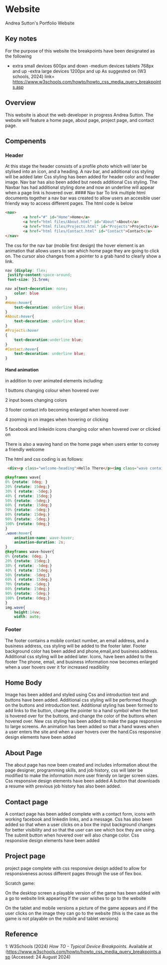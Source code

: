 # Website
Andrea Sutton's Portfolio Website
## Key notes
For the purpose of this website the breakpoints have been designated as the following 
- extra small devices 600px and down
-medium devices tablets 768px and up
-extra large devices 1200px and up
As suggested on (W3 schools, 2024)
link= https://www.w3schools.com/howto/howto_css_media_query_breakpoints.asp
## Overview
This website is about the web developer in progress Andrea Sutton. The website will feature a home page, about page, project page, and contact page.
## Compenents 
### Header
At this stage the header consists of a profile photo which will later be stylised into an icon, and a heading. A nav bar, and additional css styling will be added later
Css styling has been added for header color and header image. Nav bar has also been added but needs additional Css styling. The Navbar has had additional styling done and now an underline will appear when a page link is hovered over.
    #### Nav bar
    To link multiple html documents together a nav bar was created to allow users an accesible user friendy way to access different pages. The html code is below 
    
```html
<nav>
        <a href="#" id="Home">Home</a>
        <a href="html files/About.html" id="About">About</a>
        <a href="html files/Projects.html" id="Projects">Projects</a>
        <a href="html files/Contact.html" id="Contact">Contact</a>
</nav> 
```
The css for the nav bar (mobile first design) the hover element is an animation that allows users to see which home page they are going to click on. The cursor also changes from a pointer to a grab hand to clearly show a link.
```css
nav {display: flex;
 justify-content:space-around;
 font-size: }1.5rem;

nav a{text-decoration: none;
    color: blue
}
#Home:hover{
    text-decoration: underline blue;
}
#About:hover{
    text-decoration: underline blue;
}
#Projects:hover
{
    text-decoration:underline blue;
}
#Contact:hover{
    text-decoration: underline blue;
}
```
#### Hand animation 
in addition to over animated elements including:

1 buttons changing colour when hovered over

2 input boxes changing colors

3 footer contact info becoming enlarged when hovered over

4 zooming in on images when hovering or clicking

5 facebook and linkeidn icons changing color when hovered over or clicked on

There is also a waving hand on the home page when users enter to convey a friendly welcome

The html and css coding is as follows:
```html 
 <div><p class="welcome-heading">Hello There</p><img class="wave container" src="https://img.icons8.com/emoji/144/waving-hand-light-skin-tone.png" alt="waving-hand-light-skin-tone"/></div>
```
```css
@keyframes wave{
0% {rotate: 0deg; }
20% {rotate: 15deg;}
30% { rotate: -5deg;}
40% { rotate: 15deg;}
50% {rotate: -5deg;}
60% { rotate: 15deg;}
70% {rotate: -5deg;}
80% {rotate: 15deg;}
90% {rotate: -5deg;}
100% {rotate: 0deg;}
}
.wave:hover{
    animation-name: wave-hover;
    animation-duration: 2s;
}
@keyframes wave-hover{
0% {rotate: 0deg; }
20% {rotate: 15deg;}
30% { rotate: -5deg;}
40% { rotate: 15deg;}
50% {rotate: -5deg;}
60% { rotate: 15deg;}
70% {rotate: -5deg;}
80% {rotate: 15deg;}
90% {rotate: -5deg;}
100% {rotate: 0deg;}
}
img.wave{
    height:14vw;
    width: auto;
```
### Footer
The footer contains a mobile contact number, an email address, and a business address, css styling will be added to the footer later. Footer background color has been added and phone,email,and business address. Additional css styling will be added later. Icons, have been added to the footer 
The phone, email, and business information now becomes enlarged when a user hovers over it for increased readibility 

## Home Body
Image has been added and styled using Css and introduction text and buttons have been added. Additional css styling will be performed though on the buttons and introduction text.
Additional styling has been formed to add links to the button, change the pointer to a hand symbol when the text is hovered over for the buttons, and change the color of the buttons when hovered over.
New css styling has been added to make the page responsive to large screens.
An animation has been added so that a hand waves when a user enters the site and when a user hovers over the hand.Css responsive design elements have been added 
## About Page
The about page has now been created and includes information about the page designer, programming skills, and job history, css will later be modified to make the information more user friendy on larger screen sizes.
Css responsive design elements have been added 
A button that downloads a resume with previous job history has also been added.
## Contact page
A contact page has been added complete with a contact form, icons with working facebook and linkedin links, and a message. Css has also been added so that when a user clicks on a box the input background changes for better visibility and so that the user can see which box they are using. The submit button when hovered over will also change color.
Css responsive design elements have been added 
## Project page
project page complete with css responsive design added to allow for responsiveness across different pages through the use of flex box.

 Scratch game:

 On the desktop screen a playable version of the game has been added with a go to website link appearing if the user wishes to go to the website

 On the tablet and mobile versions a picture of the game appears and if the user clicks on the image they can go to the website (this is the case as the game is not playable on the mobile and tablet versions)

 ## Reference
 1: W3Schools (2024) _How TO - Typical Device Breakpoints_. Available at :https://www.w3schools.com/howto/howto_css_media_query_breakpoints.asp (Accessed: 24 August 2024)